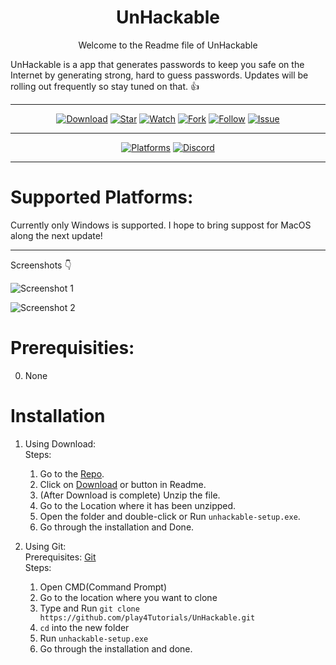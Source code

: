 <h1 align="center">UnHackable</h1>

<p align="center"> Welcome to the Readme file of UnHackable </p>

UnHackable is a app that generates passwords to keep you safe on the Internet by generating strong, hard to guess passwords.
Updates will be rolling out frequently so stay tuned on that. :+1:
***
<p align="center">
<a href="https://github.com/play4Tutorials/UnHackable/archive/master.zip"><img src="https://img.shields.io/badge/UnHackable-Download-blue?style=flat-square" alt="Download"></a>
<a href="https://github.com/play4Tutorials/UnHackable"><img src="https://img.shields.io/badge/UnHackable-Star-blueviolet?style=flat-square" alt="Star"></a>
<a href="https://github.com/play4Tutorials/UnHackable/subscription"><img src="https://img.shields.io/badge/UnHackable-Watch-critical?style=flat-square" alt="Watch"></a>
<a href="https://github.com/play4Tutorials/UnHackable/fork"><img src="https://img.shields.io/badge/UnHackable-Fork-red?style=flat-square" alt="Fork"></a>
<a href="https://github.com/play4Tutorials"><img src="https://img.shields.io/badge/UnHackable-Follow-important?style=flat-square&logo=github" alt="Follow"></a>
<a href="https://github.com/play4Tutorials/UnHackable/issues"><img src="https://img.shields.io/badge/UnHackable-Issue-critical?style=flat-square" alt="Issue"></a>
</p>

***

<p align="center">
<a href="#supported-platforms"><img src="https://img.shields.io/badge/Platforms-Windows-blue?style=flat-square&logo=windows" alt="Platforms"></a>
<a href="https://discord.gg/C7SH25mq56"><img src="https://img.shields.io/badge/Discord-UnHackable-blue?style=flat-square&logo=discord" alt="Discord"></a>
</p>

***
# Supported Platforms:

Currently only Windows is supported. I hope to bring suppost for MacOS along the next update!
***
Screenshots :point_down:

![Screenshot 1](https://cdn.discordapp.com/attachments/765166281334325300/783655534682177576/Screenshot-1.png)

![Screenshot 2](https://cdn.discordapp.com/attachments/765166281334325300/783655539082133554/Screenshot-2.png)

# Prerequisities:
0. None

# Installation

1. Using Download:<br/>
   Steps:
   1. Go to the <a href="https://github.com/play4Tutorials/UnHackable">Repo</a>.
   2. Click on <a href="https://github.com/play4Tutorials/UnHackable/archive/master.zip">Download</a> or button in Readme.
   3. (After Download is complete) Unzip the file.
   4. Go to the Location where it has been unzipped.
   5. Open the folder and double-click or Run `unhackable-setup.exe`.
   6. Go through the installation and Done.
   
2. Using Git:<br/>
   Prerequisites:
   <a href="https://git-scm.com/downloads">Git</a><br/>
   Steps:
   1. Open CMD(Command Prompt)
   2. Go to the location where you want to clone
   3. Type and Run `git clone https://github.com/play4Tutorials/UnHackable.git`
   4. `cd` into the new folder
   5. Run `unhackable-setup.exe`
   6. Go through the installation and done.
